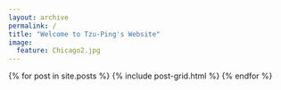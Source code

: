 ```yaml
---
layout: archive
permalink: /
title: "Welcome to Tzu-Ping's Website"
image:
  feature: Chicago2.jpg
---
```


<div class="tiles">
{% for post in site.posts %}
	{% include post-grid.html %}
{% endfor %}
</div><!-- /.tiles -->
